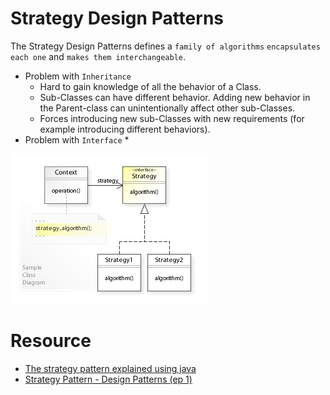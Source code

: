 # Strategy Design Patterns

The Strategy Design Patterns defines a `family of algorithms` `encapsulates each one` 
and `makes them interchangeable`.

* Problem with `Inheritance`
    * Hard to gain knowledge of all the behavior of a Class.
    * Sub-Classes can have different behavior.
    Adding new behavior in the Parent-class can unintentionally affect other sub-Classes.
    * Forces introducing new sub-Classes with new requirements (for example introducing different behaviors).
* Problem with `Interface`
    * 
    
![](../resource/Strategy_Design_Pattern_UML.jpg)


# Resource
* [The strategy pattern explained using java](https://www.freecodecamp.org/news/the-strategy-pattern-explained-using-java-bc30542204e0)
* [Strategy Pattern - Design Patterns (ep 1)](https://www.youtube.com/watch?v=v9ejT8FO-7I&list=PLrhzvIcii6GNjpARdnO4ueTUAVR9eMBpc&index=1)